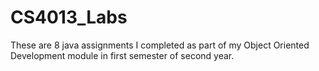 # CS4013_Labs
These are 8 java assignments I completed as part of my Object Oriented Development module in first semester of second year.
